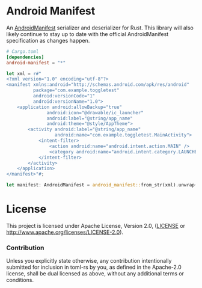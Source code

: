 # Android Manifest

An [AndroidManifest] serializer and deserializer for Rust. This library will also likely continue to stay up to date with the official AndroidManifest specification as changes happen.

[AndroidManifest]: https://developer.android.com/guide/topics/manifest/manifest-intro

```toml
# Cargo.toml
[dependencies]
android-manifest = "*"
```

```rust
let xml = r#"
<?xml version="1.0" encoding="utf-8"?>
<manifest xmlns:android="http://schemas.android.com/apk/res/android" 
          package="com.example.toggletest" 
          android:versionCode="1" 
          android:versionName="1.0">
    <application android:allowBackup="true" 
               android:icon="@drawable/ic_launcher" 
               android:label="@string/app_name" 
               android:theme="@style/AppTheme">
        <activity android:label="@string/app_name" 
                  android:name="com.example.toggletest.MainActivity">
            <intent-filter>
                <action android:name="android.intent.action.MAIN" />
                <category android:name="android.intent.category.LAUNCHER" />
            </intent-filter>
        </activity>
    </application>
</manifest>"#;

let manifest: AndroidManifest = android_manifest::from_str(xml).unwrap();
```

# License

This project is licensed under Apache License, Version 2.0, ([LICENSE](LICENSE) or http://www.apache.org/licenses/LICENSE-2.0).

### Contribution

Unless you explicitly state otherwise, any contribution intentionally submitted
for inclusion in toml-rs by you, as defined in the Apache-2.0 license, shall be
dual licensed as above, without any additional terms or conditions.
